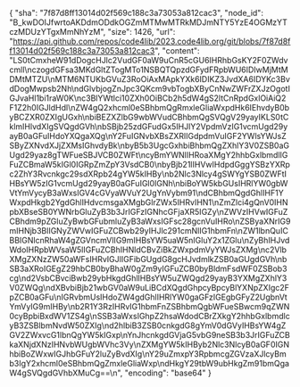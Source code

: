 {
  "sha": "7f87d8ff13014d02f569c188c3a73053a812cac3",
  "node_id": "B_kwDOIJfwrtoAKDdmODdkOGZmMTMwMTRkMDJmNTY5YzE4OGMzYTczMDUzYTgxMmNhYzM",
  "size": 1426,
  "url": "https://api.github.com/repos/code4lib/2023.code4lib.org/git/blobs/7f87d8ff13014d02f569c188c3a73053a812cac3",
  "content": "LS0tCmxheW91dDogcHJlc2VudGF0aW9uCnR5cGU6IHRhbGsKY2F0ZWdvcmll\nczogdGFsa3MKdGltZTogMTo1NSBQTQpzdGFydFRpbWU6IDIwMjMtMDMtMTZU\nMTM6NTUKbGVuZ3RoOiAxMApkYXk6IDIKZ3JvdXA6IDYKc3BvdDogMwpsb2Nh\ndGlvbjogZnJpc3QKcm9vbTogbXByCnNwZWFrZXJzOgotIGJvaHl1bi1raW0K\nc3BlYWtlci10ZXh0OiBCb2h5dW4gS2ltCnRpdGxlOiAiQ2F1Z2h0IGJldHdl\nZW4gQ2xhcml0eSBhbmQgRmxleGliaWxpdHk6IEhvdyB0byBCZXR0ZXIgUGxh\nbiBEZXZlbG9wbWVudCBhbmQgSVQgV29yayIKLS0tCklmIHlvdXIgSVQgdGVh\nbSBjb25zdGFudGx5IHJlY2VpdmVzIG1vcmUgd29yayB0aGFuIHdoYXQgaXQg\nY2FuIGNvbXBsZXRlIGdpdmVuIGF2YWlsYWJsZSByZXNvdXJjZXMsIGhvdyBk\nbyB5b3UgcGxhbiBhbmQgZXhlY3V0ZSB0aGUgd29yaz8gTWFueSBJVCB0ZWFt\ncyBmYWNlIHRoaXMgY2hhbGxlbmdlIGFuZCBmaW5kIGl0IGRpZmZpY3VsdCB0\nbyBjb21lIHVwIHdpdGggYSBzYXRpc2ZhY3Rvcnkgc29sdXRpb24gYW5kIHBy\nb2Nlc3Nlcy4gSWYgYSB0ZWFtIHBsYW5zIG1vcmUgd29yayB0aGFuIGl0IGNh\nbiBoYW5kbGUsIHRlYW0gbWVtYmVycyB3aWxsIGV4cGVyaWVuY2UgYnVybm91\ndCBhbmQgdGhlIHF1YWxpdHkgb2YgdGhlIHdvcmsgaXMgbGlrZWx5IHRvIHN1\nZmZlci4gQnV0IHNpbXBseSB0YWNrbGluZyB3b3JrIGFzIGNhcGFjaXR5IGZy\nZWVzIHVwIGFuZCBhdm9pZGluZyBwbGFubmluZyB3aWxsIGFsc28gcnVuIHRo\nZSByaXNrIG9mIHNjb3BlIGNyZWVwIGFuZCBwb29yIHJlc291cmNlIG1hbmFn\nZW1lbnQuICBBIGNlcnRhaW4gZGVncmVlIG9mIHBsYW5uaW5nIGluY2x1ZGlu\nZyBhIHJvdWdoIHRpbWVsaW5lIGFuZCBhIHNldCBvZiBkZWxpdmVyYWJsZXMg\nc2VlbXMgZXNzZW50aWFsIHRvIGJlIGFibGUgdG8gcHJvdmlkZSB0aGUgdGVh\nbSB3aXRoIGEgZ29hbCB0byBhaW0gZm9yIGFuZCB0byBldmFsdWF0ZSBob3cg\nd2VsbCBvciBwb29ybHkgdGhlIHBsYW5uZWQgd29yayB3YXMgZXhlY3V0ZWQg\ndXBvbiBjb21wbGV0aW9uLiBCdXQgdGhpcyBpcyBlYXNpZXIgc2FpZCB0aGFu\nIGRvbmUsIHdoZW4gdGhlIHRlYW0gaGFzIGEgbGFyZ2UgbnVtYmVyIG9mIHBy\nb2R1Y3RzIHRvIG1hbmFnZSBhbmQgbWFueSBwcm9qZWN0cyBpbiBxdWV1ZS4g\nSSB3aWxsIGhpZ2hsaWdodCBrZXkgY2hhbGxlbmdlcyB3ZSBlbmNvdW50ZXIg\nd2hlbiB3ZSB0cnkgdG8gYmV0dGVyIHBsYW4gZGV2ZWxvcG1lbnQgYW5kIGxp\nYnJhcnkgdGVjaG5vbG9neSB3b3JrIGFuZCBkaXNjdXNzIHNvbWUgbWVhc3Vy\nZXMgYW5kIHByb2Nlc3NlcyB0aGF0IGNhbiBoZWxwIGJhbGFuY2luZyBvdXIg\nY29uZmxpY3RpbmcgZGVzaXJlcyBmb3IgY2xhcml0eSBhbmQgZmxleGliaWxp\ndHkgY29tbW9ubHkgZm91bmQgaW4gSVQgdGVhbXMuCg==\n",
  "encoding": "base64"
}
